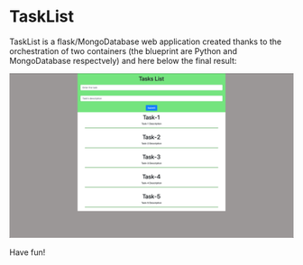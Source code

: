 TaskList 
===========

TaskList is a flask/MongoDatabase web application created thanks to the orchestration of two containers (the blueprint are Python and MongoDatabase respectvely) and here below the final result:

![pics](pics/Screenshot.png)

Have fun!
